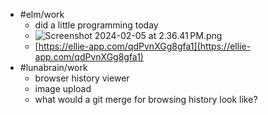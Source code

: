 - #elm/work
	- did a little programming today
	- ![Screenshot 2024-02-05 at 2.36.41 PM.png](../assets/Screenshot_2024-02-05_at_2.36.41 PM_1707172852895_0.png)
	- [https://ellie-app.com/qdPvnXGg8gfa1](https://ellie-app.com/qdPvnXGg8gfa1)
- #lunabrain/work
	- browser history viewer
	- image upload
	- what would a git merge for browsing history look like?